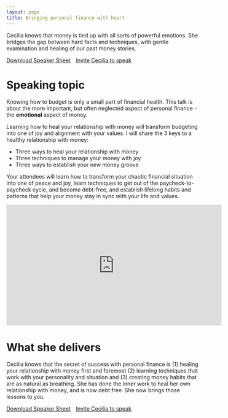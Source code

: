 ```yaml
---
layout: page
title: Bringing personal finance with heart
---
```


Cecilia knows that money is tied up with all sorts of powerful emotions. She bridges the gap between hard facts and techniques, with gentle examination and healing of our past money stories.

<a style="margin-left:1em;" class="button primary" href="mailto:cecilia@bountifulmoneyllc.com?subject=Speaking at our event">Invite Cecilia to speak</a><a style="float:left;" class="button primary" href="http://www.bountifulmoneycoach.com/documents/Cecilia-SpeakerSheet.pdf">Download Speaker Sheet</a>
# Speaking topic
Knowing how to budget is only a small part of financial health. This talk is about the more important, but often neglected aspect of personal finance - the **emotional** aspect of money. 

Learning how to heal your relationship with money will transform budgeting into one of joy and alignment with your values. I will share the 3 keys to a healthy relationship with money:
* Three ways to heal your relationship with money
* Three techniques to manage your money with joy
* Three ways to establish your new money groove

Your attendees will learn how to transform your chaotic financial situation into one of peace and joy, learn techniques to get out of the paycheck-to-paycheck cycle, and become debt-free, and establish lifelong habits and patterns that help your money stay in sync with your life and values.

<iframe width="560" height="315" src="https://www.youtube.com/embed/cyX4BOAGZuU" frameborder="0" allow="accelerometer; autoplay; encrypted-media; gyroscope; picture-in-picture" allowfullscreen></iframe>

# What she delivers
Cecilia knows that the secret of success with personal finance is (1) healing your relationship with money first and foremost (2) learning techniques that work with your personality and situation and (3) creating money habits that are as natural as breathing. She has done the inner work to heal her own relationship with money, and is now debt free. She now brings those lessons to you. 

<a style="margin-left:1em;" class="button primary" href="mailto:cecilia@bountifulmoneyllc.com?subject=Speaking at our event">Invite Cecilia to speak</a><a style="float:left;" class="button primary" href="http://www.bountifulmoneycoach.com/documents/Cecilia-SpeakerSheet.pdf">Download Speaker Sheet</a>